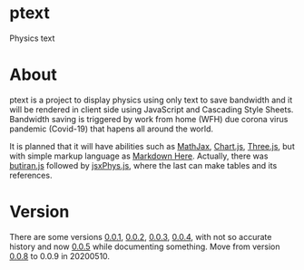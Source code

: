 # ptext
Physics text


# About
ptext is a project to display physics using only text to save bandwidth and
it will be rendered in client side using JavaScript and Cascading Style Sheets. Bandwidth saving is triggered by work from home (WFH) due corona virus pandemic (Covid-19) that hapens all around the world.

It is planned that it will have abilities such as [MathJax](https://www.mathjax.org),
[Chart.js](https://www.chartjs.org), [Three.js](https://threejs.org), but
with simple markup language as [Markdown Here](https://markdown-here.com).
Actually, there was [butiran.js](https://github.com/dudung/butiran.js)
followed by [jsxPhys.js](https://github.com/dudung/jsxphys), where
the last can make tables and its references.

# Version
There are some versions [0.0.1](src/0.0.1), [0.0.2](src/0.0.2),  [0.0.3](src/0.0.3), [0.0.4](src/0.0.4), with not so accurate history and now [0.0.5](src/0.0.5) while documenting something. Move from version [0.0.8](src/0.0.8) to 0.0.9 in 20200510.
